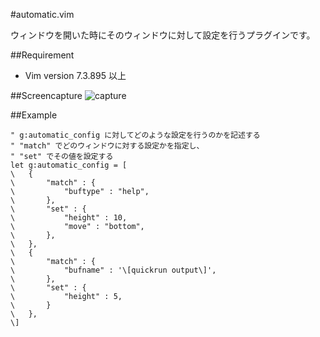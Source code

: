 #automatic.vim

ウィンドウを開いた時にそのウィンドウに対して設定を行うプラグインです。

##Requirement

* Vim version 7.3.895 以上

##Screencapture
![capture](https://f.cloud.github.com/assets/214488/942527/bd4795b6-01b9-11e3-9190-0200ab4d54f8.gif)

##Example
```vim
" g:automatic_config に対してどのような設定を行うのかを記述する
" "match" でどのウィンドウに対する設定かを指定し、
" "set" でその値を設定する
let g:automatic_config = [
\	{
\		"match" : {
\			"buftype" : "help",
\		},
\		"set" : {
\			"height" : 10,
\			"move" : "bottom",
\		},
\	},
\	{
\		"match" : {
\			"bufname" : '\[quickrun output\]',
\		},
\		"set" : {
\			"height" : 5,
\		}
\	},
\]
```

